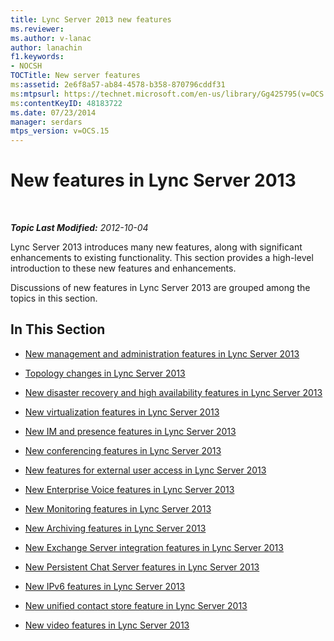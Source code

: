 ```yaml
---
title: Lync Server 2013 new features
ms.reviewer: 
ms.author: v-lanac
author: lanachin
f1.keywords:
- NOCSH
TOCTitle: New server features
ms:assetid: 2e6f8a57-ab84-4578-b358-870796cddf31
ms:mtpsurl: https://technet.microsoft.com/en-us/library/Gg425795(v=OCS.15)
ms:contentKeyID: 48183722
ms.date: 07/23/2014
manager: serdars
mtps_version: v=OCS.15
---
```


<div data-xmlns="http://www.w3.org/1999/xhtml">

<div class="topic" data-xmlns="http://www.w3.org/1999/xhtml" data-msxsl="urn:schemas-microsoft-com:xslt" data-cs="https://msdn.microsoft.com/">

<div data-asp="https://msdn2.microsoft.com/asp">

# New features in Lync Server 2013

</div>

<div id="mainSection">

<div id="mainBody">

<span> </span>

_**Topic Last Modified:** 2012-10-04_

Lync Server 2013 introduces many new features, along with significant enhancements to existing functionality. This section provides a high-level introduction to these new features and enhancements.

Discussions of new features in Lync Server 2013 are grouped among the topics in this section.

<div>

## In This Section

  - [New management and administration features in Lync Server 2013](lync-server-2013-new-management-and-administration-features.md)

  - [Topology changes in Lync Server 2013](lync-server-2013-topology-changes.md)

  - [New disaster recovery and high availability features in Lync Server 2013](lync-server-2013-new-disaster-recovery-and-high-availability-features.md)

  - [New virtualization features in Lync Server 2013](lync-server-2013-new-virtualization-features.md)

  - [New IM and presence features in Lync Server 2013](lync-server-2013-new-im-and-presence-features.md)

  - [New conferencing features in Lync Server 2013](lync-server-2013-new-conferencing-features.md)

  - [New features for external user access in Lync Server 2013](lync-server-2013-new-features-for-external-user-access.md)

  - [New Enterprise Voice features in Lync Server 2013](lync-server-2013-new-enterprise-voice-features.md)

  - [New Monitoring features in Lync Server 2013](lync-server-2013-new-monitoring-features.md)

  - [New Archiving features in Lync Server 2013](lync-server-2013-new-archiving-features.md)

  - [New Exchange Server integration features in Lync Server 2013](lync-server-2013-new-exchange-server-integration-features.md)

  - [New Persistent Chat Server features in Lync Server 2013](lync-server-2013-new-persistent-chat-server-features.md)

  - [New IPv6 features in Lync Server 2013](lync-server-2013-new-ipv6-features.md)

  - [New unified contact store feature in Lync Server 2013](lync-server-2013-new-unified-contact-store-feature.md)

  - [New video features in Lync Server 2013](lync-server-2013-new-video-features.md)

</div>

</div>

<span> </span>

</div>

</div>

</div>


